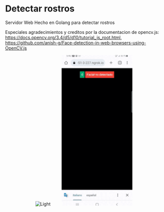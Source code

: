 # Detectar rostros
Servidor Web Hecho en Golang para detectar rostros

Especiales agradecimientos y creditos por la documentacion de opencv.js:  https://docs.opencv.org/3.4/d5/d10/tutorial_js_root.html, https://github.com/anish-g/Face-detection-in-web-browsers-using-OpenCV.js


<p align="center">
  <img alt="Light" src="https://raw.githubusercontent.com/RicardoValladares/WebServer_BiometriCam/facedetection/pc.gif" width="45%">
  &nbsp; &nbsp; &nbsp; &nbsp;
  <img alt="Dark" src="https://raw.githubusercontent.com/RicardoValladares/FaceDetect/facedetection/cel.gif" width="45%">
</p>
